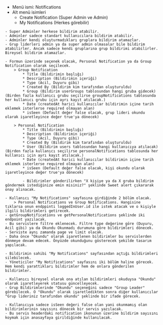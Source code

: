 * Menü ismi: Notifications
* Alt menü isimleri
    - Create Notification (Super Admin ve Admin)
    - My Notifications (Herkes görebilir)


<!-- Create Notification -->
    - Super Adminler herkese bildirim atabilir.
    - Adminler sadece standart kullanıcılara bildirim atabilir.
    - Adminler kendi oluşturmadıkları gruplara bildirim atamazlar.
    - Grup liderleri admin ya da super admin olmasalar bile bildirim atabilirler. Ancak sadece kendi gruplarına grup bildirimi atabilirler. Bireysel bildirim atamazlar.

    - Formun üzerinde seçenek olacak, Personal Notification ya da Group Notification olarak seçilecek.
        > Group Notification
            * Title (Bildirimin başlığı)
            * Description (Bildirimin içeriği)
            * Type (Acil, Duyuru gibi)
            * Created By (Bildirim kim tarafından oluşturuldu)
            * Group (Bildirim userGroups tablosundan hangi gruba gidecek) (Birden fazla kullanıcı grubu seçilirse groupNotifications tablosunda her kullanıcı grubu için ayrı kayıt atılacak.)
            * Date (createdAt harici kullanıcılar bildirimin içine tarih eklemek isterlerse required olmayan alan)
            * isSeen (Default değer false olacak, grup lideri okundu olarak işaretleyince değer true'ya dönecek)

        > Personal Notification
            * Title (Bildirimin başlığı)
            * Description (Bildirimin içeriği)
            * Type (Acil, Duyuru gibi)
            * Created By (Bildirim kim tarafından oluşturuldu)
            * User (Bildirim users tablosundan hangi kullanıcıya atılacak) (Birden fazla kullanıcı seçilirse personalNotifications tablosunda her kullanıcı için ayrı kayıt atılacak.)
            * Date (createdAt harici kullanıcılar bildirimin içine tarih eklemek isterlerse required olmayan alan)
            * isSeen (Default değer false olacak, kişi okundu olarak işaretleyince değer true'ya dönecek)

            - Bildirimler gönderilirken "X kişiye ya da X gruba bildirim göndermek istediğinize emin misiniz?" şeklinde Sweet alert çıkararak onay alınacak.

<!-- Get Notifications -->
    - Kullanıcı "My Notifications" sayfasına girdiğinde 2 bölüm olacak.
        > Personal Notifications ve Group Notifications. Hangisine tıklarsa onun endppinti loggedInUser.id ile istek atacak ve o kişiyle ilgili bildirimleri getirecek.
    - getGroupNotifications ve getPersonalNotifications şeklinde iki endpoint yazılacak.
    - Bu servislere filtre eklenecek. Filtre type değerine göre (Duyuru, Acil gibi) ya da Okundu Okunmadı durumuna göre bildirimleri dönecek.
    - Serviste aynı zamanda page ve limit olacak.
    - Daha önce "Okundu" olarak işaretlenen bildirimler bu servislerden dönmeye devam edecek. Önyüzde okunduğunu gösterecek şekilde tasarım yapılacak.

<!-- Delete Notification -->
    - Bildirimin sahibi "My Notifications" sayfasından açtığı bildirimleri silebilecek.
    - Yöneticiler "My Notifications" sayfasını iki bölüm haline görecek. Hem kendi yarattıkları bildirimler hem de onlara gönderilen bildirimler.

<!-- Update Personal Notification -->
    - Kullanıcı bireysel olarak ona atılan bildirimleri okuduysa "Okundu" olarak işaretleyerek statusu güncelleyecek. 
    - Grup Bildirimlerinde "Okundu" seçeneğini sadece "Group Leader" görebilecek. O "Okundu" olarak işaretledikten sonra diğer kullanıcılar "Grup lideriniz tarafından okundu" şeklinde bir ifade görecek.

<!-- Get Notification Count -->
    - Kullanıcıya sadece isSeen değeri false olan yani okunmamış olan bildirimlerinin sayısını dönecek bir servis yazılacak.
    - Bu servis headerdaki notification ikonunun üzerine bildirim sayısını koymak için anasayfaya girildiğinde kullanılacak.